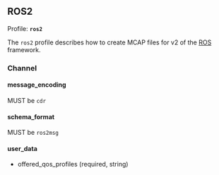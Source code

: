 ## ROS2

Profile: **`ros2`**

The `ros2` profile describes how to create MCAP files for v2 of the [ROS](https://ros.org/) framework.

### Channel

#### message_encoding

MUST be `cdr`

#### schema_format

MUST be `ros2msg`

#### user_data

- offered_qos_profiles (required, string)
